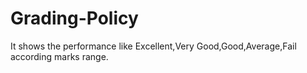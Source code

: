 # Grading-Policy
It shows the performance like Excellent,Very Good,Good,Average,Fail according marks range.

